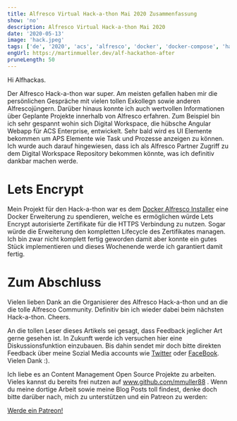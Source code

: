 ```yaml
---
title: Alfresco Virtual Hack-a-thon Mai 2020 Zusammenfassung
show: 'no'
description: Alfresco Virtual Hack-a-thon Mai 2020
date: '2020-05-13'
image: 'hack.jpeg'
tags: ['de', '2020', 'acs', 'alfresco', 'docker', 'docker-compose', 'hackathon']
engUrl: https://martinmueller.dev/alf-hackathon-after
pruneLength: 50
---
```


Hi Alfhackas.

Der Alfresco Hack-a-thon war super. Am meisten gefallen haben mir die persönlichen Gespräche mit vielen tollen Exkollegn sowie anderen Alfrescojüngern. Darüber hinaus konnte ich auch wertvollen Informationen über Geplante Projekte innerhalb von Alfresco erfahren. Zum Beispiel bin ich sehr gespannt wohin sich Digital Workspace, die hübsche Angular Webapp für ACS Enterprise, entwickelt. Sehr bald wird es UI Elemente bekommen um APS Elemente wie Task und Prozesse anzeigen zu können. Ich wurde auch darauf hingewiesen, dass ich als Alfresco Partner Zugriff zu dem Digital Workspace Repository bekommen könnte, was ich definitiv dankbar machen werde.

# Lets Encrypt
Mein Projekt für den Hack-a-thon war es dem [Docker Alfresco Installer](https://github.com/Alfresco/alfresco-docker-installer) eine Docker Erweiterung zu spendieren, welche es ermöglichen würde Lets Encrypt autorisierte Zertifikate für die HTTPS Verbindung zu nutzen. Sogar würde die Erweiterung den kompletten Lifecycle des Zertifikates managen. Ich bin zwar nicht komplett fertig geworden damit aber konnte ein gutes Stück implementieren und dieses Wochenende werde ich garantiert damit fertig.

# Zum Abschluss
Vielen lieben Dank an die Organisierer des Alfresco Hack-a-thon und an die die tolle Alfresco Community. Definitiv bin ich wieder dabei beim nächsten Hack-a-thon. Cheers.

An die tollen Leser dieses Artikels sei gesagt, dass Feedback jeglicher Art gerne gesehen ist. In Zukunft werde ich versuchen hier eine Diskussionsfunktion einzubauen. Bis dahin sendet mir doch bitte direkten Feedback über meine Sozial Media accounts wie [Twitter](https://twitter.com/MartinMueller_) oder [FaceBook](https://www.facebook.com/martin.muller.10485). Vielen Dank :).

Ich liebe es an Content Management Open Source Projekte zu arbeiten. Vieles kannst du bereits frei nutzen auf www.github.com/mmuller88 . Wenn du meine dortige Arbeit sowie meine Blog Posts toll findest, denke doch bitte darüber nach, mich zu unterstützen und ein Patreon zu werden:

<a href="https://www.patreon.com/bePatron?u=29010217" data-patreon-widget-type="become-patron-button">Werde ein Patreon!</a><script async src="https://c6.patreon.com/becomePatronButton.bundle.js"></script>